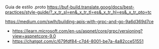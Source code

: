 Guia de estilo .proto
https://buf-build.translate.goog/docs/best-practices/style-guide/?_x_tr_sl=en&_x_tr_tl=es&_x_tr_hl=es&_x_tr_pto=tc

https://medium.com/swlh/building-apis-with-grpc-and-go-9a6d369d7ce
- https://learn.microsoft.com/en-us/aspnet/core/grpc/versioning?view=aspnetcore-9.0 
- https://chatgpt.com/c/679fdf84-c7d4-8001-be7a-4a82cce51551